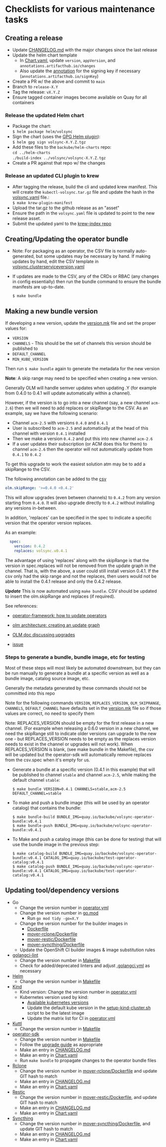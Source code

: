 # Checklists for various maintenance tasks

## Creating a release

* Update [CHANGELOG.md](CHANGELOG.md) with the major changes since the last
  release
* Update the helm chart template
  * In [Chart.yaml](helm/volsync/Chart.yaml), update `version`, `appVersion`,
    and `annotations.artifacthub.io/changes`
  * Also update the
    [annotation](https://artifacthub.io/docs/topics/annotations/helm/) for the
    signing key if necessary (`annotations.artifacthub.io/signKey`)
* Create a PR w/ the above and commit to `main`
* Branch to `release-X.Y`
* Tag the release: `vX.Y.Z`
* Ensure tagged container images become available on Quay for all containers

### Release the updated Helm chart

* Package the chart:  
  `$ helm package helm/volsync`
* Sign the chart (uses the [GPG Helm
  plugin](https://artifacthub.io/packages/helm-plugin/gpg/gpg)):  
  `$ helm gpg sign volsync-X.Y.Z.tgz`
* Add these files to the `backube/helm-charts` repo:  
  `cd ../helm-charts`  
  `./build-index ../volsync/volsync-X.Y.Z.tgz`
* Create a PR against that repo w/ the changes

### Release an updated CLI plugin to krew

* After tagging the release, build the cli and updated krew manifest. This will
  create the `kubectl-volsync.tar.gz` file and update the hash in the
  [volsync.yaml](kubectl-volsync/volsync.yaml) file.:  
  `$ make krew-plugin-manifest`
* Upload the tar.gz to the github release as an "asset"
* Ensure the path in the `volsync.yaml` file is updated to point to the new
  release asset.
* Submit the updated yaml to the [krew-index
  repo](https://github.com/kubernetes-sigs/krew-index/blob/master/plugins/volsync.yaml)

## Creating/Updating the operator bundle

* Note: For packaging as an operator, the CSV file is normally auto-generated,
  but some updates may be necessary by hand.  If making updates by hand, edit
  the CSV template in
  [volsync.clusterserviceversion.yaml](config/manifests/bases/volsync.clusterserviceversion.yaml)

* If updates are made to the CSV, any of the CRDs or RBAC (any changes in
  config essentially) then run the bundle command to ensure the bundle manifests
  are up-to-date.

  `$ make bundle`

## Making a new bundle version

If developing a new version, update the [version.mk](version.mk) file and set
the proper values for:

* `VERSION`  
* `CHANNELS` - This should be the set of channels this version should be
  published to  
* `DEFAULT_CHANNEL`  
* `MIN_KUBE_VERSION`

Then run `$ make bundle` again to generate the metadata for the new version

**Note**:  A skip range may need to be specified when creating a new version.

Generally OLM will handle semver updates when updating .Y (for example
from 0.4.0 to 0.4.1 will update automatically within a channel).

However, if the version is to go into a new channel (say, a new channel
`acm-2.6`) then we will need to add replaces or skipRange to the CSV.  As an
example, say we have the following scenario:

* Channel `acm-2.5` with versions `0.4.0` and `0.4.1`  
* User is subscribed to `acm-2.5` and automatically at the head of this channel
  with version `0.4.1` installed  
* Then we make a version `0.4.2` and put this into new channel `acm-2.6`  
* If a user updates their subscription (or ACM does this for them) to channel
  `acm-2.6` then the operator will not automatically update from `0.4.1` to
  `0.4.2`

To get this upgrade to work the easiest solution atm may be to add a skipRange
to the CSV.

The following annotation can be added to the [csv](bundle/manifests/volsync.clusterserviceversion.yaml)

```yaml
olm.skipRange: '>=0.4.0 <0.4.2'
```

This will allow upgrades (even between channels) to `0.4.2` from any version
starting from `0.4.0`.  It will also upgrade directly to `0.4.2` without
installing any versions in-between.

In addition, 'replaces' can be specified in the spec to indicate a specific version
that the operator version replaces.

As an example:

```yaml
  spec:
    version: 0.4.2
    replaces: volsync.v0.4.1
```

The advantage of using 'replaces' along with the skipRange is that the version
in spec.replaces will not be removed from the update graph in the channel.
That is, with the above, a user could still install version 0.4.1.  If the csv
only had the skip range and not the replaces, then users would not be able to
install the 0.4.1 release and only the 0.4.2 release.

***Update*** This is now automated using `make bundle`.  CSV should be updated
to insert the olm.skipRange and replaces (if required).

See references:

* [operator-framework: how to update operators](https://github.com/operator-framework/operator-lifecycle-manager/blob/master/doc/design/how-to-update-operators.md)

* [olm architecture: creating an update graph](https://olm.operatorframework.io/docs/concepts/olm-architecture/operator-catalog/creating-an-update-graph/)

* [OLM doc discussing upgrades](https://docs.google.com/document/d/1X4xwBK4ECIXjaA_0DuVNuWieY9Qjbl42BMRAyIYc_HM/edit)

* [issue](https://github.com/operator-framework/olm-docs/issues/243)

### Steps to generate a bundle, bundle image, etc for testing

Most of these steps will most likely be automated downstream, but they can be
run manually to generate a bundle at a specific version as well as a bundle
image, catalog source image, etc.

Generally the metadata generated by these commands should not be committed into
this repo

Note for the following commands `VERSION`, `REPLACES_VERSION`, `OLM_SKIPRANGE`,
`CHANNELS`, `DEFAULT_CHANNEL` have
defaults set in the [version.mk](version.mk) file so if those values are
correct, no need to specify them

Note: REPLACES_VERSION should be empty for the first release in a new channel.
(For example when releasing a 0.6.0 version in a new channel, we need the skipRange
still to indicate older versions can upgrade to the new one - but REPLACES_VERSION
needs to be empty as the replaces version needs to exist in the channel or upgrades
will not work).  When REPLACES_VERSION is blank, (see make bundle in the Makefile),
the csv will be updated but the operator-sdk will automatically remove replaces
from the csv.spec when it's empty for us.

* Generate a bundle at a specific version (0.4.1 in this example) that will be
  published to channel `stable` and channel `acm-2.5`, while making the
  default channel `stable`:

  `$ make bundle VERSION=0.4.1 CHANNELS=stable,acm-2.5
  DEFAULT_CHANNEL=stable`

* To make and push a bundle image (this will be used by an operator catalog)
  that contains the bundle:

  `$ make bundle-build
  BUNDLE_IMG=quay.io/backube/volsync-operator-bundle:v0.4.1`  
  `$ make bundle-push BUNDLE_IMG=quay.io/backube/volsync-operator-bundle:v0.4.1`

* To Make and push a catalog image (this can be done for testing) that will use
  the bundle image in the previous step:

  `$ make catalog-build
  BUNDLE_IMG=quay.io/backube/volsync-operator-bundle:v0.4.1
  CATALOG_IMG=quay.io/backube/test-operator-catalog:v0.4.1`  
  `$ make catalog-push BUNDLE_IMG=quay.io/backube/volsync-operator-bundle:v0.4.1
  CATALOG_IMG=quay.io/backube/test-operator-catalog:v0.4.1`

## Updating tool/dependency versions

* Go
  * Change the version number in [operator.yml](.github/workflows/operator.yml)
  * Change the version number in [go.mod](go.mod)
    * Run `go mod tidy -go=X.Y`
  * Change the version number for the builder images in
    * [Dockerfile](Dockerfile)
    * [mover-rclone/Dockerfile](mover-rclone/Dockerfile)
    * [mover-restic/Dockerfile](mover-restic/Dockerfile)
    * [mover-syncthing/Dockerfile](mover-syncthing/Dockerfile)
  * Update the OpenShift CI builder images & image substitution rules
* [golangci-lint](https://github.com/golangci/golangci-lint/releases)
  * Change the version number in [Makefile](Makefile)
  * Check for added/deprecated linters and adjust [.golangci.yml](.golangci.yml)
    as necessary
* [Helm](https://github.com/helm/helm/releases)
  * Change the version number in [Makefile](Makefile)
* [Kind](https://github.com/kubernetes-sigs/kind/releases)
  * Kind version: Change the version number in
    [operator.yml](.github/workflows/operator.yml)
  * Kubernetes version used by kind:
    * [Available kubernetes
      versions](https://hub.docker.com/r/kindest/node/tags?page=1&ordering=name)
    * Update the default kube version in the
      [setup-kind-cluster.sh](./hack/setup-kind-cluster.sh) script to be the
      latest image
    * Update the matrix list for CI in
      [operator.yml](.github/workflows/operator.yml)
* [Kuttl](https://github.com/kudobuilder/kuttl/releases)
  * Change the version number in [Makefile](Makefile)
* [operator-sdk](https://github.com/operator-framework/operator-sdk/releases)
  * Change the version number in [Makefile](Makefile)
  * Follow the [upgrade
    guide](https://sdk.operatorframework.io/docs/upgrading-sdk-version/) as
    appropriate
  * Make an entry in [CHANGELOG.md](CHANGELOG.md)
  * Make an entry in [Chart.yaml](helm/volsync/Chart.yaml)
  * Run `make bundle` to propagate changes to the operator bundle files
* [Rclone](https://github.com/rclone/rclone/releases)
  * Change the version number in
    [mover-rclone/Dockerfile](mover-rclone/Dockerfile) and update GIT hash to match
  * Make an entry in [CHANGELOG.md](CHANGELOG.md)
  * Make an entry in [Chart.yaml](helm/volsync/Chart.yaml)
* [Restic](https://github.com/restic/restic/releases)
  * Change the version number in
    [mover-restic/Dockerfile](mover-restic/Dockerfile), and update GIT hash to
    match
  * Make an entry in [CHANGELOG.md](CHANGELOG.md)
  * Make an entry in [Chart.yaml](helm/volsync/Chart.yaml)
* [Syncthing](https://github.com/syncthing/syncthing/releases)
  * Change the version number in
    [mover-syncthing/Dockerfile](mover-syncthing/Dockerfile), and update GIT
    hash to match
  * Make an entry in [CHANGELOG.md](CHANGELOG.md)
  * Make an entry in [Chart.yaml](helm/volsync/Chart.yaml)
